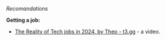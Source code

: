 *Recomandations*

**Getting a job:**

- [The Reality of Tech jobs in 2024, by Theo - t3.gg](https://www.youtube.com/watch?v=j6DG1NqgkSU) - a video.

